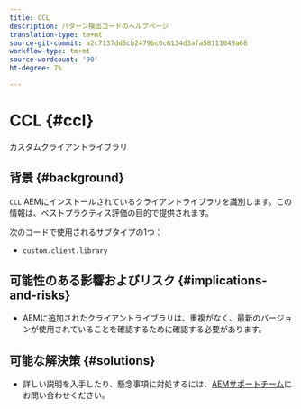 ```yaml
---
title: CCL
description: パターン検出コードのヘルプページ
translation-type: tm+mt
source-git-commit: a2c7137dd5cb2479bc0c6134d3afa58111049a68
workflow-type: tm+mt
source-wordcount: '90'
ht-degree: 7%

---
```



# CCL {#ccl}

カスタムクライアントライブラリ

## 背景 {#background}

`CCL` AEMにインストールされているクライアントライブラリを識別します。この情報は、ベストプラクティス評価の目的で提供されます。

次のコードで使用されるサブタイプの1つ：
* `custom.client.library`

## 可能性のある影響およびリスク {#implications-and-risks}

* AEMに追加されたクライアントライブラリは、重複がなく、最新のバージョンが使用されていることを確認するために確認する必要があります。

## 可能な解決策 {#solutions}

* 詳しい説明を入手したり、懸念事項に対処するには、[AEMサポートチーム](https://helpx.adobe.com/enterprise/using/support-for-experience-cloud.html)にお問い合わせください。
